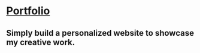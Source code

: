 # [Portfolio](programmergaurav.github.io)
## Simply build a personalized website to showcase my creative work.

